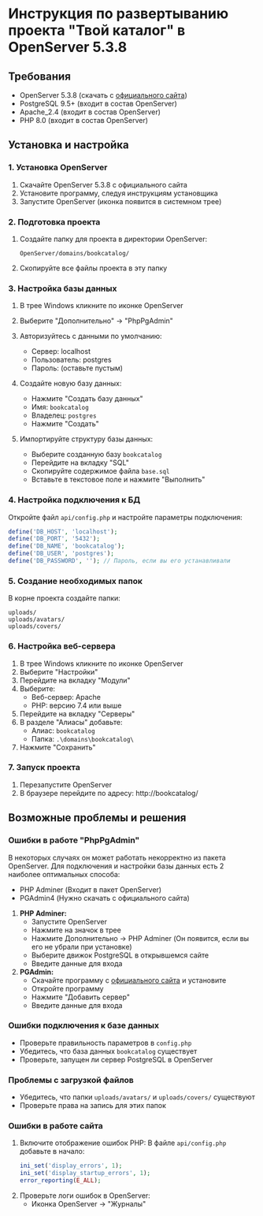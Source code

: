 # Инструкция по развертыванию проекта "Твой каталог" в OpenServer 5.3.8

## Требования
- OpenServer 5.3.8 (скачать с [официального сайта](https://ospanel.io/))
- PostgreSQL 9.5+ (входит в состав OpenServer)
- Apache_2.4 (входит в состав OpenServer)
- PHP 8.0 (входит в состав OpenServer)

## Установка и настройка

### 1. Установка OpenServer
1. Скачайте OpenServer 5.3.8 с официального сайта
2. Установите программу, следуя инструкциям установщика
3. Запустите OpenServer (иконка появится в системном трее)

### 2. Подготовка проекта
1. Создайте папку для проекта в директории OpenServer:
   ```
   OpenServer/domains/bookcatalog/
   ```
2. Скопируйте все файлы проекта в эту папку

### 3. Настройка базы данных
1. В трее Windows кликните по иконке OpenServer
2. Выберите "Дополнительно" → "PhpPgAdmin"
3. Авторизуйтесь с данными по умолчанию:
   - Сервер: localhost
   - Пользователь: postgres
   - Пароль: (оставьте пустым)

4. Создайте новую базу данных:
   - Нажмите "Создать базу данных"
   - Имя: `bookcatalog`
   - Владелец: `postgres`
   - Нажмите "Создать"

5. Импортируйте структуру базы данных:
   - Выберите созданную базу `bookcatalog`
   - Перейдите на вкладку "SQL"
   - Скопируйте содержимое файла `base.sql`
   - Вставьте в текстовое поле и нажмите "Выполнить"

### 4. Настройка подключения к БД
Откройте файл `api/config.php` и настройте параметры подключения:

```php
define('DB_HOST', 'localhost');
define('DB_PORT', '5432');
define('DB_NAME', 'bookcatalog');
define('DB_USER', 'postgres');
define('DB_PASSWORD', ''); // Пароль, если вы его устанавливали
```

### 5. Создание необходимых папок
В корне проекта создайте папки:
```
uploads/
uploads/avatars/
uploads/covers/
```

### 6. Настройка веб-сервера
1. В трее Windows кликните по иконке OpenServer
2. Выберите "Настройки"
3. Перейдите на вкладку "Модули"
4. Выберите:
   - Веб-сервер: Apache
   - PHP: версию 7.4 или выше
5. Перейдите на вкладку "Серверы"
6. В разделе "Алиасы" добавьте:
   - Алиас: `bookcatalog`
   - Папка: `.\domains\bookcatalog\`
7. Нажмите "Сохранить"

### 7. Запуск проекта
1. Перезапустите OpenServer
2. В браузере перейдите по адресу: http://bookcatalog/

## Возможные проблемы и решения

### Ошибки в работе "PhpPgAdmin"
В некоторых случаях он может работать некорректно из пакета OpenServer.
Для подключения и настройки базы данных есть 2 наиболее оптимальных способа:
- PHP Adminer (Входит в пакет OpenServer)
- PGAdmin4 (Нужно скачать с официального сайта)
1. **PHP Adminer:**
   - Запустите OpenServer
   - Нажмите на значок в трее
   - Нажмите Дополнительно -> PHP Adminer (Он появится, если вы его не убрали при установке)
   - Выберите движок PostgreSQL в открывшемся сайте
   - Введите данные для входа
2. **PGAdmin:**
   - Скачайте программу с [официального сайта](https://www.pgadmin.org/download/) и установите
   - Откройте программу
   - Нажмите "Добавить сервер"
   - Введите данные для входа

### Ошибки подключения к базе данных
- Проверьте правильность параметров в `config.php`
- Убедитесь, что база данных `bookcatalog` существует
- Проверьте, запущен ли сервер PostgreSQL в OpenServer

### Проблемы с загрузкой файлов
- Убедитесь, что папки `uploads/avatars/` и `uploads/covers/` существуют
- Проверьте права на запись для этих папок

### Ошибки в работе сайта
1. Включите отображение ошибок PHP:
   В файле `api/config.php` добавьте в начало:
   ```php
   ini_set('display_errors', 1);
   ini_set('display_startup_errors', 1);
   error_reporting(E_ALL);
   ```
2. Проверьте логи ошибок в OpenServer:
   - Иконка OpenServer → "Журналы"
